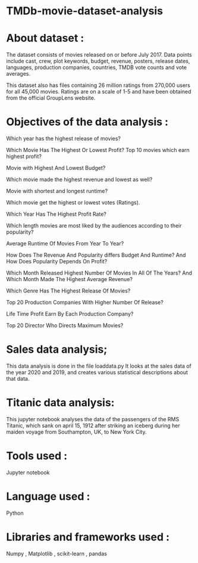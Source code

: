 # TMDb-movie-dataset-analysis

# About dataset :
The dataset consists of movies released on or before July 2017. Data points include cast, crew, plot keywords, budget, revenue, posters, release dates, languages, production companies, countries, TMDB vote counts and vote averages.

This dataset also has files containing 26 million ratings from 270,000 users for all 45,000 movies. Ratings are on a scale of 1-5 and have been obtained from the official GroupLens website.

# Objectives of the data analysis : 

Which year has the highest release of movies?

Which Movie Has The Highest Or Lowest Profit? Top 10 movies which earn highest profit?

Movie with Highest And Lowest Budget?

Which movie made the highest revenue and lowest as well?

Movie with shortest and longest runtime?

Which movie get the highest or lowest votes (Ratings).

Which Year Has The Highest Profit Rate?

Which length movies are most liked by the audiences according to their popularity?

Average Runtime Of Movies From Year To Year?

How Does The Revenue And Popularity differs Budget And Runtime? And How Does Popularity Depends On Profit?

Which Month Released Highest Number Of Movies In All Of The Years? And Which Month Made The Highest Average Revenue?

Which Genre Has The Highest Release Of Movies?

Top 20 Production Companies With Higher Number Of Release?

Life Time Profit Earn By Each Production Company?

Top 20 Director Who Directs Maximum Movies?


# Sales data analysis;
This data analysis is done in the file loaddata.py
It looks at the sales data of the year 2020 and 2019, and creates
various statistical descriptions about that data.

# Titanic data analysis:
This jupyter notebook analyses the data of the passengers
of the RMS Titanic, which sank on april 15, 1912  after striking an 
iceberg during her maiden voyage from Southampton, 
UK, to New York City.

# Tools used : 
Jupyter notebook
# Language used :
Python
# Libraries and frameworks used :
Numpy , Matplotlib , scikit-learn , pandas

